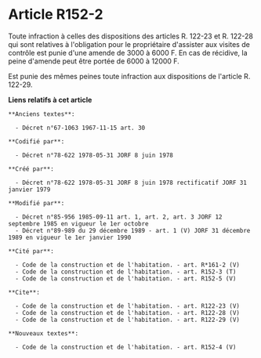 # Article R152-2

Toute infraction à celles des dispositions des articles R. 122-23 et R. 122-28 qui sont relatives à l'obligation pour le
propriétaire d'assister aux visites de contrôle est punie d'une amende de 3000 à 6000 F. En cas de récidive, la peine
d'amende peut être portée de 6000 à 12000 F.

Est punie des mêmes peines toute infraction aux dispositions de l'article R. 122-29.

**Liens relatifs à cet article**

	**Anciens textes**:

	  - Décret n°67-1063 1967-11-15 art. 30

	**Codifié par**:

	  - Décret n°78-622 1978-05-31 JORF 8 juin 1978

	**Créé par**:

	  - Décret n°78-622 1978-05-31 JORF 8 juin 1978 rectificatif JORF 31 janvier 1979

	**Modifié par**:

	  - Décret n°85-956 1985-09-11 art. 1, art. 2, art. 3 JORF 12 septembre 1985 en vigueur le 1er octobre
	  - Décret n°89-989 du 29 décembre 1989 - art. 1 (V) JORF 31 décembre 1989 en vigueur le 1er janvier 1990

	**Cité par**:

	  - Code de la construction et de l'habitation. - art. R*161-2 (V)
	  - Code de la construction et de l'habitation. - art. R152-3 (T)
	  - Code de la construction et de l'habitation. - art. R152-5 (V)

	**Cite**:

	  - Code de la construction et de l'habitation. - art. R122-23 (V)
	  - Code de la construction et de l'habitation. - art. R122-28 (V)
	  - Code de la construction et de l'habitation. - art. R122-29 (V)

	**Nouveaux textes**:

	  - Code de la construction et de l'habitation. - art. R152-4 (V)
